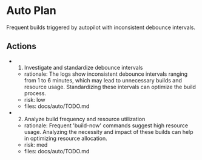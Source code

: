 # Auto Plan

Frequent builds triggered by autopilot with inconsistent debounce intervals.

## Actions
- 1. Investigate and standardize debounce intervals
  - rationale: The logs show inconsistent debounce intervals ranging from 1 to 6 minutes, which may lead to unnecessary builds and resource usage. Standardizing these intervals can optimize the build process.
  - risk: low
  - files: docs/auto/TODO.md
- 2. Analyze build frequency and resource utilization
  - rationale: Frequent 'build-now' commands suggest high resource usage. Analyzing the necessity and impact of these builds can help in optimizing resource allocation.
  - risk: med
  - files: docs/auto/TODO.md